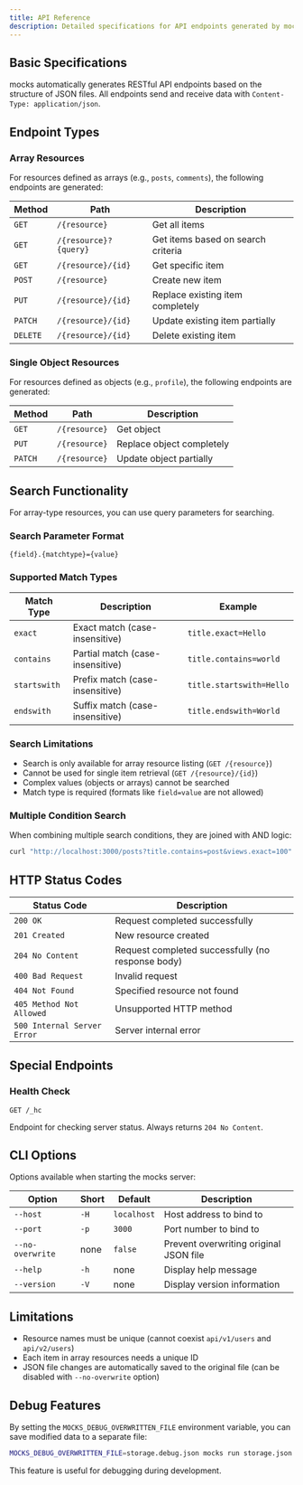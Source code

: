 ```yaml
---
title: API Reference
description: Detailed specifications for API endpoints generated by mocks
---
```


## Basic Specifications

mocks automatically generates RESTful API endpoints based on the structure of JSON files. All endpoints send and receive data with `Content-Type: application/json`.

## Endpoint Types

### Array Resources

For resources defined as arrays (e.g., `posts`, `comments`), the following endpoints are generated:

| Method | Path | Description |
|--------|------|-------------|
| `GET` | `/{resource}` | Get all items |
| `GET` | `/{resource}?{query}` | Get items based on search criteria |
| `GET` | `/{resource}/{id}` | Get specific item |
| `POST` | `/{resource}` | Create new item |
| `PUT` | `/{resource}/{id}` | Replace existing item completely |
| `PATCH` | `/{resource}/{id}` | Update existing item partially |
| `DELETE` | `/{resource}/{id}` | Delete existing item |

### Single Object Resources

For resources defined as objects (e.g., `profile`), the following endpoints are generated:

| Method | Path | Description |
|--------|------|-------------|
| `GET` | `/{resource}` | Get object |
| `PUT` | `/{resource}` | Replace object completely |
| `PATCH` | `/{resource}` | Update object partially |

## Search Functionality

For array-type resources, you can use query parameters for searching.

### Search Parameter Format

```
{field}.{matchtype}={value}
```

### Supported Match Types

| Match Type | Description | Example |
|------------|-------------|---------|
| `exact` | Exact match (case-insensitive) | `title.exact=Hello` |
| `contains` | Partial match (case-insensitive) | `title.contains=world` |
| `startswith` | Prefix match (case-insensitive) | `title.startswith=Hello` |
| `endswith` | Suffix match (case-insensitive) | `title.endswith=World` |

### Search Limitations

- Search is only available for array resource listing (`GET /{resource}`)
- Cannot be used for single item retrieval (`GET /{resource}/{id}`)
- Complex values (objects or arrays) cannot be searched
- Match type is required (formats like `field=value` are not allowed)

### Multiple Condition Search

When combining multiple search conditions, they are joined with AND logic:

```bash
curl "http://localhost:3000/posts?title.contains=post&views.exact=100"
```

## HTTP Status Codes

| Status Code | Description |
|-------------|-------------|
| `200 OK` | Request completed successfully |
| `201 Created` | New resource created |
| `204 No Content` | Request completed successfully (no response body) |
| `400 Bad Request` | Invalid request |
| `404 Not Found` | Specified resource not found |
| `405 Method Not Allowed` | Unsupported HTTP method |
| `500 Internal Server Error` | Server internal error |

## Special Endpoints

### Health Check

```
GET /_hc
```

Endpoint for checking server status. Always returns `204 No Content`.

## CLI Options

Options available when starting the mocks server:

| Option | Short | Default | Description |
|--------|-------|---------|-------------|
| `--host` | `-H` | `localhost` | Host address to bind to |
| `--port` | `-p` | `3000` | Port number to bind to |
| `--no-overwrite` | none | `false` | Prevent overwriting original JSON file |
| `--help` | `-h` | none | Display help message |
| `--version` | `-V` | none | Display version information |

## Limitations

- Resource names must be unique (cannot coexist `api/v1/users` and `api/v2/users`)
- Each item in array resources needs a unique ID
- JSON file changes are automatically saved to the original file (can be disabled with `--no-overwrite` option)

## Debug Features

By setting the `MOCKS_DEBUG_OVERWRITTEN_FILE` environment variable, you can save modified data to a separate file:

```bash
MOCKS_DEBUG_OVERWRITTEN_FILE=storage.debug.json mocks run storage.json
```

This feature is useful for debugging during development.